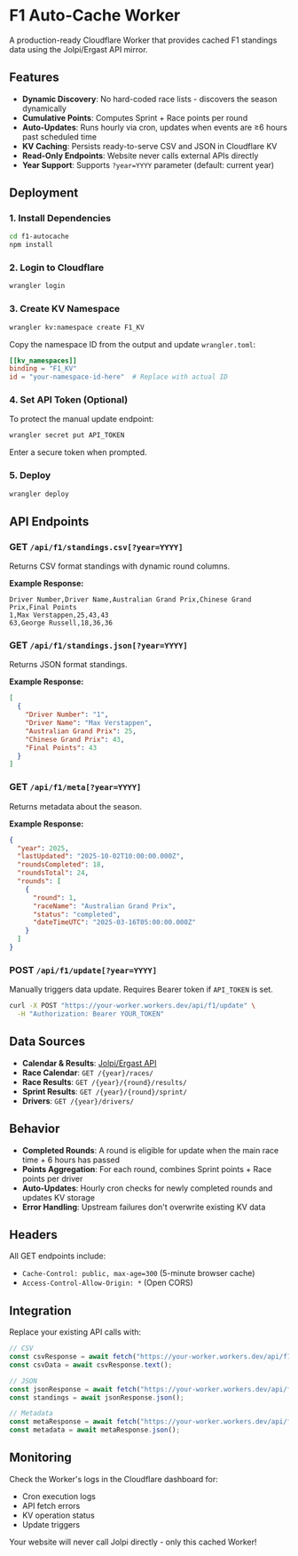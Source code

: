 # F1 Auto-Cache Worker

A production-ready Cloudflare Worker that provides cached F1 standings data using the Jolpi/Ergast API mirror.

## Features

- **Dynamic Discovery**: No hard-coded race lists - discovers the season dynamically
- **Cumulative Points**: Computes Sprint + Race points per round
- **Auto-Updates**: Runs hourly via cron, updates when events are ≥6 hours past scheduled time
- **KV Caching**: Persists ready-to-serve CSV and JSON in Cloudflare KV
- **Read-Only Endpoints**: Website never calls external APIs directly
- **Year Support**: Supports `?year=YYYY` parameter (default: current year)

## Deployment

### 1. Install Dependencies
```bash
cd f1-autocache
npm install
```

### 2. Login to Cloudflare
```bash
wrangler login
```

### 3. Create KV Namespace
```bash
wrangler kv:namespace create F1_KV
```

Copy the namespace ID from the output and update `wrangler.toml`:
```toml
[[kv_namespaces]]
binding = "F1_KV"
id = "your-namespace-id-here"  # Replace with actual ID
```

### 4. Set API Token (Optional)
To protect the manual update endpoint:
```bash
wrangler secret put API_TOKEN
```
Enter a secure token when prompted.

### 5. Deploy
```bash
wrangler deploy
```

## API Endpoints

### GET `/api/f1/standings.csv[?year=YYYY]`
Returns CSV format standings with dynamic round columns.

**Example Response:**
```csv
Driver Number,Driver Name,Australian Grand Prix,Chinese Grand Prix,Final Points
1,Max Verstappen,25,43,43
63,George Russell,18,36,36
```

### GET `/api/f1/standings.json[?year=YYYY]`
Returns JSON format standings.

**Example Response:**
```json
[
  {
    "Driver Number": "1",
    "Driver Name": "Max Verstappen",
    "Australian Grand Prix": 25,
    "Chinese Grand Prix": 43,
    "Final Points": 43
  }
]
```

### GET `/api/f1/meta[?year=YYYY]`
Returns metadata about the season.

**Example Response:**
```json
{
  "year": 2025,
  "lastUpdated": "2025-10-02T10:00:00.000Z",
  "roundsCompleted": 18,
  "roundsTotal": 24,
  "rounds": [
    {
      "round": 1,
      "raceName": "Australian Grand Prix",
      "status": "completed",
      "dateTimeUTC": "2025-03-16T05:00:00.000Z"
    }
  ]
}
```

### POST `/api/f1/update[?year=YYYY]`
Manually triggers data update. Requires Bearer token if `API_TOKEN` is set.

```bash
curl -X POST "https://your-worker.workers.dev/api/f1/update" \
  -H "Authorization: Bearer YOUR_TOKEN"
```

## Data Sources

- **Calendar & Results**: [Jolpi/Ergast API](https://api.jolpi.ca/ergast/f1/)
- **Race Calendar**: `GET /{year}/races/`
- **Race Results**: `GET /{year}/{round}/results/`
- **Sprint Results**: `GET /{year}/{round}/sprint/`
- **Drivers**: `GET /{year}/drivers/`

## Behavior

- **Completed Rounds**: A round is eligible for update when the main race time + 6 hours has passed
- **Points Aggregation**: For each round, combines Sprint points + Race points per driver
- **Auto-Updates**: Hourly cron checks for newly completed rounds and updates KV storage
- **Error Handling**: Upstream failures don't overwrite existing KV data

## Headers

All GET endpoints include:
- `Cache-Control: public, max-age=300` (5-minute browser cache)
- `Access-Control-Allow-Origin: *` (Open CORS)

## Integration

Replace your existing API calls with:

```javascript
// CSV
const csvResponse = await fetch("https://your-worker.workers.dev/api/f1/standings.csv");
const csvData = await csvResponse.text();

// JSON
const jsonResponse = await fetch("https://your-worker.workers.dev/api/f1/standings.json");
const standings = await jsonResponse.json();

// Metadata
const metaResponse = await fetch("https://your-worker.workers.dev/api/f1/meta");
const metadata = await metaResponse.json();
```

## Monitoring

Check the Worker's logs in the Cloudflare dashboard for:
- Cron execution logs
- API fetch errors
- KV operation status
- Update triggers

Your website will never call Jolpi directly - only this cached Worker!